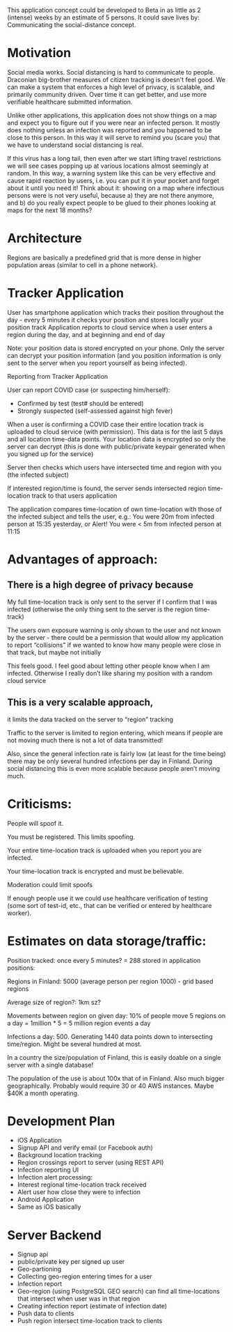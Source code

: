 This application concept could be developed to Beta in as little as 2 (intense) weeks by an estimate of 5 persons. It could save lives by:
Communicating the social-distance concept.


# Motivation

Social media works. Social distancing is hard to communicate to people. Draconian big-brother measures of citizen tracking is doesn't feel good. We can make a system that enforces a high level of privacy, is scalable, and primarily community driven. Over time it can get better, and use more verifiable healthcare submitted information.

Unlike other applications, this application does not show things on a map and expect you to figure out if you were near an infected person. It mostly does nothing unless an infection was reported and you happened to be close to this person. In this way it will serve to remind you (scare you) that we have to understand social distancing is real.

If this virus has a long tail, then even after we start lifting travel restrictions we will see cases popping up at various locations almost seemingly at random. In this way, a warning system like this can be very effective and cause rapid reaction by users, i.e. you can put it in your pocket and forget about it until you need it! Think about it: showing on a map where infectious persons were is not very useful, because a) they are not there anymore, and b) do you really expect people to be glued to their phones looking at maps for the next 18 months? 


# Architecture

Regions are basically a predefined grid that is more dense in higher population areas (similar to cell in a phone network).

# Tracker Application 

User has smartphone application which tracks their position throughout the day - every 5 minutes it checks your position and stores locally your position track
Application reports to cloud service when a user enters a region during the day, and at beginning and end of day

Note: your position data is stored encrypted on your phone. Only the server can decrypt your position information (and you position information is only sent to the server when you report yourself as being infected).

Reporting from Tracker Application

User can report COVID case (or suspecting him/herself):
* Confirmed by test (test# should be entered)
* Strongly suspected (self-assessed against high fever)

When a user is confirming a COVID case their entire location track is uploaded to cloud service (with permission). This data is for the last 5 days and all location time-data points. Your location data is encrypted so only the server can decrypt (this is done with public/private keypair generated when you signed up for the service)

Server then checks which users have intersected time and region with you (the infected subject)

If interested region/time is found, the server sends intersected region time-location track to that users application

The application compares time-location of own time-location with those of the infected subject and tells the user, e.g.:
You were 20m from infected person at 15:35 yesterday, or
Alert! You were < 5m from infected person at 11:15

# Advantages of approach:
## There is a high degree of privacy because 
My full time-location track is only sent to the server if I confirm that I was infected (otherwise the only thing sent to the server is the region time-track)

The users own exposure warning is only shown to the user and not known by the server - there could be a permission that would allow my application to report “collisions” if we wanted to know how many people were close in that track, but maybe not initially

This feels good. I feel good about letting other people know when I am infected. Otherwise I really don’t like sharing my position with a random cloud service

## This is a very scalable approach, 
it limits the data tracked on the server to “region” tracking

Traffic to the server is limited to region entering, which means if people are not moving much there is not a lot of data transmitted!

Also, since the general infection rate is fairly low (at least for the time being) there may be only several hundred infections per day in Finland.
During social distancing this is even more scalable because people aren’t moving much.

# Criticisms:
People will spoof it. 

You must be registered. This limits spoofing. 

Your entire time-location track is uploaded when you report you are infected.

Your time-location track is encrypted and must be believable.

Moderation could limit spoofs

If enough people use it we could use healthcare verification of testing (some sort of test-id, etc., that can be verified or entered by healthcare worker).



# Estimates on data storage/traffic:


Position tracked: once every 5 minutes? = 288 stored in application positions: 

Regions in Finland: 5000 (average person per region 1000) - grid based regions

Average size of region?: 1km sz? 

Movements between region on given day: 10% of people move 5 regions on a day = 1million * 5 = 5 million region events a day

Infections a day: 500. Generating 1440 data points down to intersecting time/region. Might be several hundred at most. 


In a country the size/population of Finland, this is easily doable on a single server with a single database!

The population of the use is about 100x that of in Finland. Also much bigger geographically. Probably would require 30 or 40 AWS instances. Maybe $40K a month operating.

# Development Plan
* iOS Application
* Signup API and verify email (or Facebook auth)
* Background location tracking
* Region crossings report to server (using REST API)
* Infection reporting UI
* Infection alert processing:
*  Interest regional time-location track received
*  Alert user how close they were to infection
* Android Application
* Same as iOS basically


# Server Backend
* Signup api
* public/private key per signed up user
* Geo-partioning
* Collecting geo-region entering times for a user
* Infection report
* Geo-region (using PostgreSQL GEO search) can find all time-locations that intersect when user was in that region
* Creating infection report (estimate of infection date)
* Push data to clients 
* Push region intersect time-location track to clients
             


 
